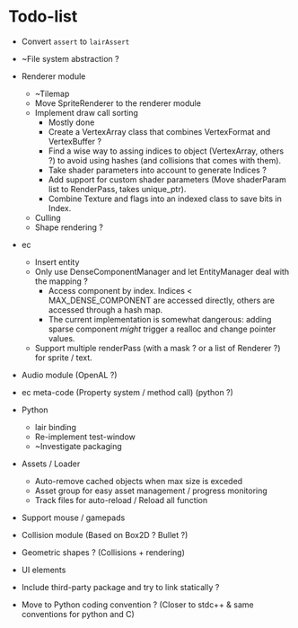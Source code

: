 # Todo-list

- Convert `assert` to `lairAssert`
- ~File system abstraction ?
- Renderer module
  - ~Tilemap
  - Move SpriteRenderer to the renderer module
  - Implement draw call sorting
    * Mostly done
    - Create a VertexArray class that combines VertexFormat and VertexBuffer ?
    - Find a wise way to assing indices to object (VertexArray, others ?) to
      avoid using hashes (and collisions that comes with them).
    - Take shader parameters into account to generate Indices ?
    - Add support for custom shader parameters (Move shaderParam list to
      RenderPass, takes unique_ptr).
    - Combine Texture and flags into an indexed class to save bits in Index.
  - Culling
  - Shape rendering ?
- ec
  - Insert entity
  - Only use DenseComponentManager and let EntityManager deal with the mapping ?
    - Access component by index. Indices < MAX_DENSE_COMPONENT are accessed directly,
      others are accessed through a hash map.
    - The current implementation is somewhat dangerous: adding sparse component
      _might_ trigger a realloc and change pointer values.
  - Support multiple renderPass (with a mask ? or a list of Renderer ?) for
    sprite / text.
- Audio module (OpenAL ?)
- ec meta-code (Property system / method call) (python ?)
- Python
  - lair binding
  - Re-implement test-window
  - ~Investigate packaging
- Assets / Loader
  - Auto-remove cached objects when max size is exceded
  - Asset group for easy asset management / progress monitoring
  - Track files for auto-reload / Reload all function
- Support mouse / gamepads
- Collision module (Based on Box2D ? Bullet ?)
- Geometric shapes ? (Collisions + rendering)
- UI elements
- Include third-party package and try to link statically ?


- Move to Python coding convention ? (Closer to stdc++ & same conventions for python and C)
